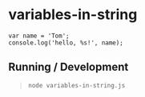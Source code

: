 variables-in-string
===================

```
var name = 'Tom';
console.log('hello, %s!', name);
```

## Running / Development

> `node variables-in-string.js`
